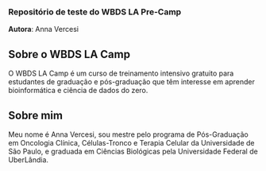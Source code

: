 ### Repositório de teste do WBDS LA Pre-Camp

**Autora**: Anna Vercesi

## Sobre o WBDS LA Camp
O WBDS LA Camp é um curso de treinamento intensivo gratuito para estudantes de graduação e pós-graduação que têm interesse em aprender bioinformática e ciência de dados do zero.

## Sobre mim
Meu nome é Anna Vercesi, sou mestre pelo programa de Pós-Graduação em Oncologia Clínica, Células-Tronco e Terapia Celular da Universidade de São Paulo, e graduada em Ciências Biológicas pela Universidade Federal de UberLândia.
